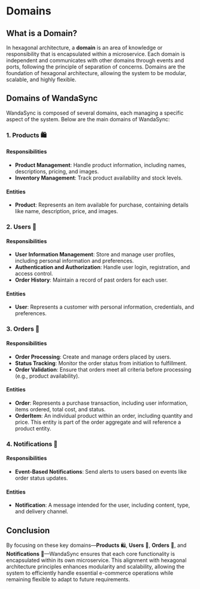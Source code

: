 # Domains

## What is a Domain?

In hexagonal architecture, a **domain** is an area of knowledge or responsibility that is encapsulated within a microservice. Each domain is independent and communicates with other domains through events and ports, following the principle of separation of concerns. Domains are the foundation of hexagonal architecture, allowing the system to be modular, scalable, and highly flexible.

## Domains of WandaSync

WandaSync is composed of several domains, each managing a specific aspect of the system. Below are the main domains of WandaSync:

### 1. Products 🛍️

#### Responsibilities

- **Product Management**: Handle product information, including names, descriptions, pricing, and images.
- **Inventory Management**: Track product availability and stock levels.

#### Entities

- **Product**: Represents an item available for purchase, containing details like name, description, price, and images.

### 2. Users 👥

#### Responsibilities

- **User Information Management**: Store and manage user profiles, including personal information and preferences.
- **Authentication and Authorization**: Handle user login, registration, and access control.
- **Order History**: Maintain a record of past orders for each user.

#### Entities

- **User**: Represents a customer with personal information, credentials, and preferences.

### 3. Orders 🛒

#### Responsibilities

- **Order Processing**: Create and manage orders placed by users.
- **Status Tracking**: Monitor the order status from initiation to fulfillment.
- **Order Validation**: Ensure that orders meet all criteria before processing (e.g., product availability).

#### Entities

- **Order**: Represents a purchase transaction, including user information, items ordered, total cost, and status.
- **OrderItem**: An individual product within an order, including quantity and price. This entity is part of the order aggregate and will reference a product entity.

### 4. Notifications 🔔

#### Responsibilities

- **Event-Based Notifications**: Send alerts to users based on events like order status updates.

#### Entities

- **Notification**: A message intended for the user, including content, type, and delivery channel.

## Conclusion

By focusing on these key domains—**Products** 🛍️, **Users** 👥, **Orders** 🛒, and **Notifications** 🔔—WandaSync ensures that each core functionality is encapsulated within its own microservice. This alignment with hexagonal architecture principles enhances modularity and scalability, allowing the system to efficiently handle essential e-commerce operations while remaining flexible to adapt to future requirements.
